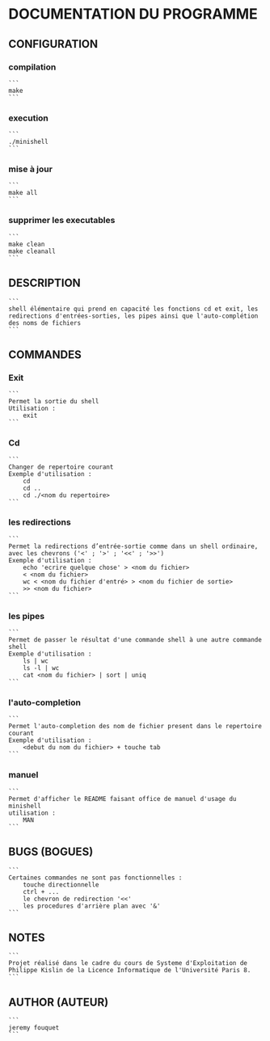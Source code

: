 
# DOCUMENTATION DU PROGRAMME

## CONFIGURATION
### compilation
    ```
    make
    ```
### execution
    ```
    ./minishell
    ```
### mise à jour
    ```
    make all
    ```
### supprimer les executables
    ```
    make clean
    make cleanall
    ```
## DESCRIPTION
    ```
    shell élémentaire qui prend en capacité les fonctions cd et exit, les redirections d'entrées-sorties, les pipes ainsi que l'auto-complétion des noms de fichiers
    ```
## COMMANDES
### Exit
    ```
    Permet la sortie du shell
    Utilisation :
        exit
    ```
### Cd
    ```
    Changer de repertoire courant
    Exemple d'utilisation :
        cd
        cd ..
        cd ./<nom du repertoire>
    ```
### les redirections
    ```
    Permet la redirections d’entrée-sortie comme dans un shell ordinaire, avec les chevrons ('<' ; '>' ; '<<' ; '>>')
    Exemple d'utilisation :
        echo 'ecrire quelque chose' > <nom du fichier>
        < <nom du fichier>
        wc < <nom du fichier d'entré> > <nom du fichier de sortie>
        >> <nom du fichier>
    ```
### les pipes
    ```
    Permet de passer le résultat d'une commande shell à une autre commande shell
    Exemple d'utilisation :
        ls | wc
        ls -l | wc
        cat <nom du fichier> | sort | uniq
    ```
### l'auto-completion
    ```
    Permet l'auto-completion des nom de fichier present dans le repertoire courant
    Exemple d'utilisation :
        <debut du nom du fichier> + touche tab
    ```
### manuel
    ```
    Permet d'afficher le README faisant office de manuel d'usage du minishell
    utilisation :
        MAN
    ```
## BUGS (BOGUES)
    ```
    Certaines commandes ne sont pas fonctionnelles :
        touche directionnelle
        ctrl + ...
        le chevron de redirection '<<'
        les procedures d'arrière plan avec '&'
    ```
## NOTES
    ```
    Projet réalisé dans le cadre du cours de Systeme d'Exploitation de Philippe Kislin de la Licence Informatique de l'Université Paris 8.
    ```
## AUTHOR (AUTEUR)
    ```
    jeremy fouquet
    ```
